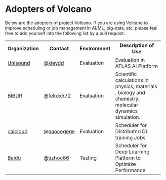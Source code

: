 # Adopters of Volcano

Below are the adopters of project Volcano. If you are using Volcano to improve scheduling or job management in AI/ML, big-data, etc,
please feel free to add yourself into the following list by a pull request.

| Organization | Contact | Environment | Description of Use |
| ------------ | ------- | ----------- | ------------------ |
| [Unisound](https://www.unisound.com/) |[@xieydd](https://github.com/xieydd)| Evaluation | Evaluation in ATLAS AI Platform |
| [BIBDR](http://www.bibdr.org/en/) |[@felix5572](https://github.com/felix5572)| Evaluation | Scientific calculations in physics, materials , biology and chemistry. molecular dynamics simulation. |
| [caicloud](https://caicloud.io/) |[@gaocegege](https://github.com/gaocegege)| Evaluation | Scheduler for Distributed DL training Jobs |
| [Baidu](https://baidu.com/) |[@tizhou86](https://github.com/tizhou86)| Testing | Scheduler for Deep Learning Platform to Optimize Performance |


